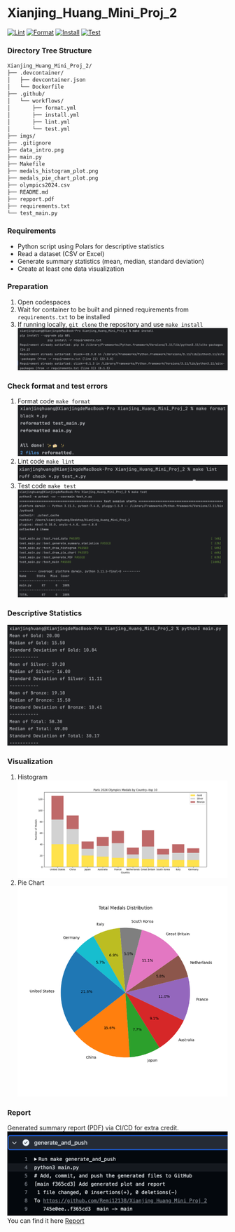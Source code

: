 # Xianjing_Huang_Mini_Proj_2
[![Lint](https://github.com/Remi12138/Xianjing_Huang_Mini_Proj_2/actions/workflows/lint.yml/badge.svg)](https://github.com/Remi12138/Xianjing_Huang_Mini_Proj_2/actions/workflows/lint.yml)
[![Format](https://github.com/Remi12138/Xianjing_Huang_Mini_Proj_2/actions/workflows/format.yml/badge.svg)](https://github.com/Remi12138/Xianjing_Huang_Mini_Proj_2/actions/workflows/format.yml)
[![Install](https://github.com/Remi12138/Xianjing_Huang_Mini_Proj_2/actions/workflows/install.yml/badge.svg)](https://github.com/Remi12138/Xianjing_Huang_Mini_Proj_2/actions/workflows/install.yml)
[![Test](https://github.com/Remi12138/Xianjing_Huang_Mini_Proj_2/actions/workflows/test.yml/badge.svg)](https://github.com/Remi12138/Xianjing_Huang_Mini_Proj_2/actions/workflows/test.yml)

### Directory Tree Structure
```
Xianjing_Huang_Mini_Proj_2/
├── .devcontainer/
│   ├── devcontainer.json
│   └── Dockerfile
├── .github/
│   └── workflows/
│       ├── format.yml
│       ├── install.yml
│       ├── lint.yml
│       └── test.yml
├── imgs/
├── .gitignore
├── data_intro.png
├── main.py
├── Makefile
├── medals_histogram_plot.png
├── medals_pie_chart_plot.png
├── olympics2024.csv
├── README.md
├── repport.pdf
├── requirements.txt
└── test_main.py
```

### Requirements
* Python script using Polars for descriptive statistics
* Read a dataset (CSV or Excel)
* Generate summary statistics (mean, median, standard deviation)
* Create at least one data visualization

### Preparation
1. Open codespaces
2. Wait for container to be built and pinned requirements from `requirements.txt` to be installed
3. If running locally, `git clone` the repository and use `make install`
![1](/imgs/001.png)

### Check format and test errors
1. Format code `make format`
![3](/imgs/003.png)
2. Lint code `make lint`
![4](/imgs/004.png)
3. Test code `make test`
![2](/imgs/002.png)

### Descriptive Statistics
![0](/imgs/000.png)

### Visualization
1. Histogram
![5](/medals_histogram_plot.png)
2. Pie Chart
![6](/medals_pie_chart_plot.png)

### Report
Generated summary report (PDF) via CI/CD for extra credit.
![7](/imgs/005.png)
You can find it here [Report](/report.pdf)


